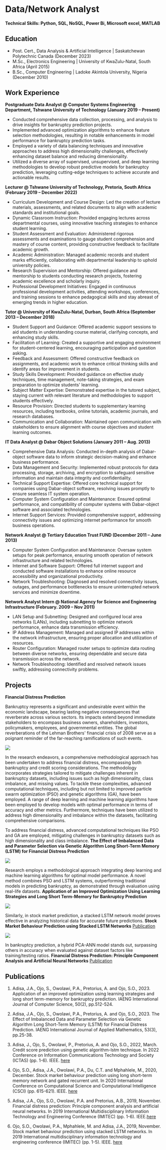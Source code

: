 # Data/Network Analyst


#### Technical Skills: Python, SQL, NoSQL, Power Bi, Microsoft excel, MATLAB
## Education
- Post. Cert.,  Data Analysis & Artificial Intelligence          | Saskatchewan Polytechnic Canada (December 2023)
- M.Sc., 	       Electronics Engineering   		  | University of KwaZulu-Natal, South Africa (April 2015)
- B.Sc., 	       Computer Engineering       		  | Ladoke Akintola University, Nigeria (December 2010)  

## Work Experience

**Postgraduate Data Analyst @ Computer Systems Engineering Department, Tshwane University of Technology (January 2019 – Present)**
- Conducted comprehensive data collection, processing, and analysis to drive insights for bankruptcy prediction projects.
- Implemented advanced optimization algorithms to enhance feature selection methodologies, resulting in notable enhancements in model performance for bankruptcy prediction tasks.
- Employed a variety of data balancing techniques and innovative approaches to address high dimensionality challenges, effectively enhancing dataset balance and reducing dimensionality.
- Utilized a diverse array of supervised, unsupervised, and deep learning methodologies to develop robust predictive models for bankruptcy prediction, leveraging cutting-edge techniques to achieve accurate and actionable results.


**Lecturer @ Tshwane University of Technology, Pretoria, South Africa (February 2019 – December 2022)**

- Curriculum Development and Course Design: Led the creation of lecture materials, assessments, and related documents to align with academic standards and institutional goals.
- Dynamic Classroom Instruction: Provided engaging lectures across departmental courses, using innovative teaching strategies to enhance student learning.
- Student Assessment and Evaluation: Administered rigorous assessments and examinations to gauge student comprehension and mastery of course content, providing constructive feedback to facilitate academic growth.
- Academic Administration: Managed academic records and student marks efficiently, collaborating with departmental leadership to uphold university policies.
- Research Supervision and Mentorship: Offered guidance and mentorship to students conducting research projects, fostering academic excellence and scholarly inquiry.
- Professional Development Initiatives: Engaged in continuous professional development activities, attending workshops, conferences, and training sessions to enhance pedagogical skills and stay abreast of emerging trends in higher education.

	 
**Tutor @  University of KwaZulu-Natal, Durban, South Africa (September 2013 – December 2018)**

- Student Support and Guidance: Offered academic support sessions to aid students in understanding course material, clarifying concepts, and enhancing study skills.
- Facilitation of Learning: Created a supportive and engaging environment for student-centered learning, encouraging participation and question asking.
- Feedback and Assessment: Offered constructive feedback on assignments, and academic work to enhance critical thinking skills and identify areas for improvement in students.
- Study Skills Development: Provided guidance on effective study techniques, time management, note-taking strategies, and exam preparation to optimize students' learning.
- Subject Matter Expertise: Demonstrated expertise in the tutored subject, staying current with relevant literature and methodologies to support students effectively.
- Resource Provision: Directed students to supplementary learning resources, including textbooks, online tutorials, academic journals, and research databases.
- Communication and Collaboration: Maintained open communication with stakeholders to ensure alignment with course objectives and student learning outcomes.



**IT Data Analyst @ Dabar Object Solutions              (January 2011 – Aug. 2013)**

- Comprehensive Data Analysis: Conducted in-depth analysis of Dabar-object software data to inform strategic decision-making and enhance business performance.
- Data Management and Security: Implemented robust protocols for data processing, storage, archiving, and encryption to safeguard sensitive information and maintain data integrity and confidentiality.
- Technical Support Expertise: Offered core technical support for companies using Dabar-object software, resolving issues promptly to ensure seamless IT system operation.
- Computer System Configuration and Maintenance: Ensured optimal performance, and compatibility of computer systems with Dabar-object software and associated technologies.
- Internet Support Services: Provided comprehensive support, addressing connectivity issues and optimizing internet performance for smooth business operations.


**Network Analyst @ Tertiary Education Trust FUND 	 (December 2011 – June 2013)**

- Computer System Configuration and Maintenance: Oversaw system setups for peak performance, ensuring smooth operation of network infrastructure and related technologies.
- Internet  and Software Support: Offered full internet support and conducted software installations to enhance online resource accessibility and organizational productivity.
- Network Troubleshooting: Diagnosed and resolved connectivity issues, outages, and performance bottlenecks to ensure uninterrupted network services and minimize downtime.

  
**Network Analyst Intern @ National Agency for Science and Engineering Infrastructure 	(February. 2009 – Nov 2011)**

- LAN Setup and Subnetting: Designed and configured local area networks (LANs), including subnetting to optimize network performance, enhance data transmission efficiency.
- IP Address Management: Managed and assigned IP addresses within the network infrastructure, ensuring proper allocation and utilization of resources.
- Router Configuration: Managed router setups to optimize data routing between diverse networks, ensuring dependable and secure data transmission across the network.
- Network Troubleshooting: Identified and resolved network issues swiftly, addressing connectivity problems.



## Projects


**Financial Distress Prediction**

Bankruptcy represents a significant and undesirable event within the economic landscape, bearing lasting negative consequences that reverberate across various sectors. Its impacts extend beyond immediate stakeholders to encompass business owners, shareholders, investors, policymakers, employees, and governmental entities. The global reverberations of the Lehman Brothers' financial crisis of 2008 serve as a poignant reminder of the far-reaching ramifications of such events.

<img src = "img/dimensionality.png">

In the research endeavors, a comprehensive methodological approach has been undertaken to address financial distress, encompassing both bankruptcy and credit scoring considerations. The methodology incorporates strategies tailored to mitigate challenges inherent in bankruptcy datasets, including issues such as high dimensionality, class imbalance, and missing values. To tackle these complexities, advanced computational techniques, including but not limited to improved particle swarm optimization (PSO) and genetic algorithms (GA), have been employed. A range of deep learning and machine learning algorithms have been employed to develop models with optimal performance in terms of accuracy and other metrics. Furthermore, techniques have been utilized to address high dimensionality and imbalance within the datasets, facilitating comprehensive comparisons.

To address financial distress, advanced computational techniques like PSO and GA are employed, mitigating challenges in bankruptcy datasets such as high dimensionality and class imbalance. **The Effect of Imbalanced Data and Parameter Selection via Genetic Algorithm Long Short-Term Memory (LSTM) for Financial Distress Prediction**
<!---[Publication](chrome-extension://efaidnbmnnnibpcajpcglclefindmkaj/https://www.iaeng.org/IJAM/issues_v53/issue_3/IJAM_53_3_04.pdf)-->

<img src = "lmg/imbalancedData.png">



Research employs a methodological approach integrating deep learning and machine learning algorithms for optimal model performance.
A novel method combines PSO and LSTM systems, outperforming traditional models in predicting bankruptcy, as demonstrated through evaluation using real-life datasets. **Application of an Improved Optimization Using Learning Strategies and Long Short Term-Memory for Bankruptcy Prediction** 
<!---[Publication](chrome-extension://efaidnbmnnnibpcajpcglclefindmkaj/https://www.iaeng.org/IJCS/issues_v50/issue_2/IJCS_50_2_21.pdf)-->

<img src = "img/LSTM_PSO1.png">

Similarly, in stock market prediction, a stacked LSTM network model proves effective in analyzing historical data for accurate future predictions. **Stock Market Behaviour Prediction using Stacked LSTM Networks**
[Publication](ieeexplore.ieee.org/abstract/document/9015840)

<img src = "img/StockMarket.png">

In bankruptcy prediction, a hybrid PCA-ANN model stands out, surpassing others in accuracy when evaluated against dataset factors like training/testing ratios. **Financial Distress Prediction: Principle Component Analysis and Artificial Neural Networks**
[Publication](https://ieeexplore.ieee.org/abstract/document/9015884)

## Publications

1. Adisa, J.A., Ojo, S., Owolawi, P.A., Pretorius, A. and Ojo, S.O., 2023. Application of an improved optimization using learning strategies and long short term-memory for bankruptcy prediction. IAENG International Journal of Computer Science, 50(2), pp.512-524.
<!---[Publication](chrome-extension://efaidnbmnnnibpcajpcglclefindmkaj/https://www.iaeng.org/IJCS/issues_v50/issue_2/IJCS_50_2_21.pdf)-->


2. Adisa, J.A., Ojo, S., Owolawi, P.A., Pretorius, A. and Ojo, S.O., 2023. The Effect of Imbalanced Data and Parameter Selection via Genetic Algorithm Long Short-Term Memory (LSTM) for Financial Distress Prediction. IAENG International Journal of Applied Mathematics, 53(3), pp.25-38.
<!---[Publication](chrome-extension://efaidnbmnnnibpcajpcglclefindmkaj/https://www.iaeng.org/IJAM/issues_v53/issue_3/IJAM_53_3_04.pdf)-->

3. Adisa, J., Ojo, S., Owolawi, P., Pretorius, A. and Ojo, S.O., 2022, March. Credit score prediction using genetic algorithm-lstm technique. In 2022 Conference on Information Communications Technology and Society (ICTAS) (pp. 1-6). IEEE. [here](https://ieeexplore.ieee.org/abstract/document/9744714)

4. Ojo, S.O., Adisa, J.A., Owolawi, P.A., Du, C.T. and Mphahlele, M., 2020, December. Stock market behaviour prediction using long short-term memory network and gated recurrent unit. In 2020 International Conference on Computational Science and Computational Intelligence (CSCI) (pp. 615-621). IEEE.
   [here](https://ieeexplore.ieee.org/abstract/document/9458150)

5. Adisa, J.A., Ojo, S.O., Owolawi, P.A. and Pretorius, A.B., 2019, November. Financial distress prediction: Principle component analysis and artificial neural networks. In 2019 International Multidisciplinary Information Technology and Engineering Conference (IMITEC) (pp. 1-6). IEEE.[here](https://ieeexplore.ieee.org/abstract/document/9015884)

6. Ojo, S.O., Owolawi, P.A., Mphahlele, M. and Adisa, J.A., 2019, November. Stock market behaviour prediction using stacked LSTM networks. In 2019 International multidisciplinary information technology and engineering conference (IMITEC) (pp. 1-5). IEEE. [here](https://ieeexplore.ieee.org/abstract/document/9015840)

   


